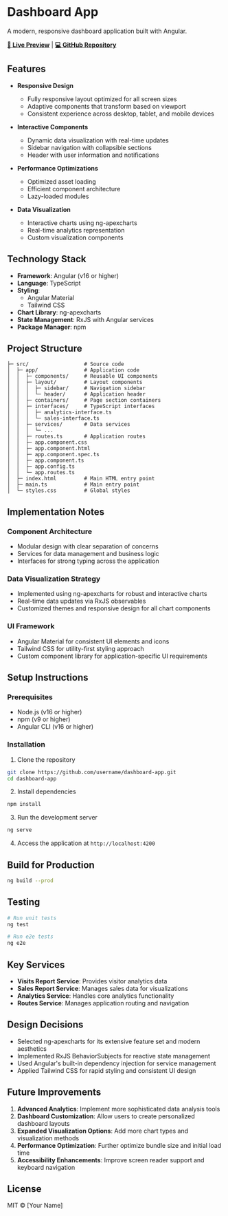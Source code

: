 # Dashboard App

A modern, responsive dashboard application built with Angular.

**[🔗 Live Preview](https://dashboard-app-demo.vercel.app)** | **[💻 GitHub Repository](https://github.com/username/dashboard-app)**

## Features

- **Responsive Design**
  - Fully responsive layout optimized for all screen sizes
  - Adaptive components that transform based on viewport
  - Consistent experience across desktop, tablet, and mobile devices

- **Interactive Components**
  - Dynamic data visualization with real-time updates
  - Sidebar navigation with collapsible sections
  - Header with user information and notifications

- **Performance Optimizations**
  - Optimized asset loading
  - Efficient component architecture
  - Lazy-loaded modules

- **Data Visualization**
  - Interactive charts using ng-apexcharts
  - Real-time analytics representation
  - Custom visualization components

## Technology Stack

- **Framework**: Angular (v16 or higher)
- **Language**: TypeScript
- **Styling**:
  - Angular Material
  - Tailwind CSS
- **Chart Library**: ng-apexcharts
- **State Management**: RxJS with Angular services
- **Package Manager**: npm

## Project Structure

```
├─ src/                  # Source code
│  ├─ app/               # Application code
│  │  ├─ components/     # Reusable UI components
│  │  ├─ layout/         # Layout components
│  │  │  ├─ sidebar/     # Navigation sidebar
│  │  │  └─ header/      # Application header
│  │  ├─ containers/     # Page section containers
│  │  ├─ interfaces/     # TypeScript interfaces
│  │  │  ├─ analytics-interface.ts
│  │  │  └─ sales-interface.ts
│  │  ├─ services/       # Data services
│  │  │  └─ ...
│  │  ├─ routes.ts       # Application routes
│  │  ├─ app.component.css
│  │  ├─ app.component.html
│  │  ├─ app.component.spec.ts
│  │  ├─ app.component.ts
│  │  ├─ app.config.ts
│  │  └─ app.routes.ts
│  ├─ index.html         # Main HTML entry point
│  ├─ main.ts            # Main entry point
│  └─ styles.css         # Global styles
```

## Implementation Notes

### Component Architecture

- Modular design with clear separation of concerns
- Services for data management and business logic
- Interfaces for strong typing across the application

### Data Visualization Strategy

- Implemented using ng-apexcharts for robust and interactive charts
- Real-time data updates via RxJS observables
- Customized themes and responsive design for all chart components

### UI Framework

- Angular Material for consistent UI elements and icons
- Tailwind CSS for utility-first styling approach
- Custom component library for application-specific UI requirements

## Setup Instructions

### Prerequisites

- Node.js (v16 or higher)
- npm (v9 or higher)
- Angular CLI (v16 or higher)

### Installation

1. Clone the repository
```bash
git clone https://github.com/username/dashboard-app.git
cd dashboard-app
```

2. Install dependencies
```bash
npm install
```

3. Run the development server
```bash
ng serve
```

4. Access the application at `http://localhost:4200`

## Build for Production

```bash
ng build --prod
```

## Testing

```bash
# Run unit tests
ng test

# Run e2e tests
ng e2e
```

## Key Services

- **Visits Report Service**: Provides visitor analytics data
- **Sales Report Service**: Manages sales data for visualizations
- **Analytics Service**: Handles core analytics functionality
- **Routes Service**: Manages application routing and navigation

## Design Decisions

- Selected ng-apexcharts for its extensive feature set and modern aesthetics
- Implemented RxJS BehaviorSubjects for reactive state management
- Used Angular's built-in dependency injection for service management
- Applied Tailwind CSS for rapid styling and consistent UI design

## Future Improvements

1. **Advanced Analytics**: Implement more sophisticated data analysis tools
2. **Dashboard Customization**: Allow users to create personalized dashboard layouts
3. **Expanded Visualization Options**: Add more chart types and visualization methods
4. **Performance Optimization**: Further optimize bundle size and initial load time
5. **Accessibility Enhancements**: Improve screen reader support and keyboard navigation

## License

MIT © [Your Name]
